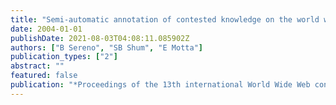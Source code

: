 ```yaml
---
title: "Semi-automatic annotation of contested knowledge on the world wide web"
date: 2004-01-01
publishDate: 2021-08-03T04:08:11.085902Z
authors: ["B Sereno", "SB Shum", "E Motta"]
publication_types: ["2"]
abstract: ""
featured: false
publication: "*Proceedings of the 13th international World Wide Web conference on Alternate …*"
---
```


